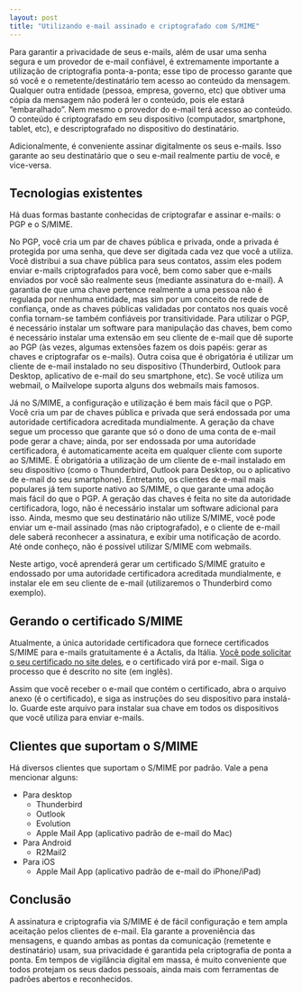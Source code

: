 ```yaml
---
layout: post
title: "Utilizando e-mail assinado e criptografado com S/MIME"
---
```

Para garantir a privacidade de seus e-mails, além de usar uma senha segura e um provedor de e-mail confiável, é extremamente importante a utilização de criptografia ponta-a-ponta; esse tipo de processo garante que só você e o remetente/destinatário tem acesso ao conteúdo da mensagem. Qualquer outra entidade (pessoa, empresa, governo, etc) que obtiver uma cópia da mensagem não poderá ler o conteúdo, pois ele estará “embaralhado”. Nem mesmo o provedor do e-mail terá acesso ao conteúdo. O conteúdo é criptografado em seu dispositivo (computador, smartphone, tablet, etc), e descriptografado no dispositivo do destinatário.

Adicionalmente, é conveniente assinar digitalmente os seus e-mails. Isso garante ao seu destinatário que o seu e-mail realmente partiu de você, e vice-versa.

## Tecnologias existentes

Há duas formas bastante conhecidas de criptografar e assinar e-mails: o PGP e o S/MIME.

No PGP, você cria um par de chaves pública e privada, onde a privada é protegida por uma senha, que deve ser digitada cada vez que você a utiliza. Você distribui a sua chave pública para seus contatos, assim eles podem enviar e-mails criptografados para você, bem como saber que e-mails enviados por você são realmente seus (mediante assinatura do e-mail). A garantia de que uma chave pertence realmente a uma pessoa não é regulada por nenhuma entidade, mas sim por um conceito de rede de confiança, onde as chaves públicas validadas por contatos nos quais você confia tornam-se também confiáveis por transitividade. Para utilizar o PGP, é necessário instalar um software para manipulação das chaves, bem como é necessário instalar uma extensão em seu cliente de e-mail que dê suporte ao PGP (às vezes, algumas extensões fazem os dois papéis: gerar as chaves e criptografar os e-mails). Outra coisa que é obrigatória é utilizar um cliente de e-mail instalado no seu dispositivo (Thunderbird, Outlook para Desktop, aplicativo de e-mail do seu smartphone, etc). Se você utiliza um webmail, o Mailvelope suporta alguns dos webmails mais famosos.

Já no S/MIME, a configuração e utilização é bem mais fácil que o PGP. Você cria um par de chaves pública e privada que será endossada por uma autoridade certificadora acreditada mundialmente. A geração da chave segue um processo que garante que só o dono de uma conta de e-mail pode gerar a chave; ainda, por ser endossada por uma autoridade certificadora, é automaticamente aceita em qualquer cliente com suporte ao S/MIME. É obrigatória a utilização de um cliente de e-mail instalado em seu dispositivo (como o Thunderbird, Outlook para Desktop, ou o aplicativo de e-mail do seu smartphone). Entretanto, os clientes de e-mail mais populares já tem suporte nativo ao S/MIME, o que garante uma adoção mais fácil do que o PGP. A geração das chaves é feita no site da autoridade certificadora, logo, não é necessário instalar um software adicional para isso. Ainda, mesmo que seu destinatário não utilize S/MIME, você pode enviar um e-mail assinado (mas não criptografado), e o cliente de e-mail dele saberá reconhecer a assinatura, e exibir uma notificação de acordo. Até onde conheço, não é possível utilizar S/MIME com webmails.

Neste artigo, você aprenderá gerar um certificado S/MIME gratuito e endossado por uma autoridade certificadora acreditada mundialmente, e instalar ele em seu cliente de e-mail (utilizaremos o Thunderbird como exemplo).

## Gerando o certificado S/MIME

Atualmente, a única autoridade certificadora que fornece certificados S/MIME para e-mails gratuitamente é a Actalis, da Itália. [Você pode solicitar o seu certificado no site deles](https://actalis.it/), e o certificado virá por e-mail. Siga o processo que é descrito no site (em inglês).

Assim que você receber o e-mail que contém o certificado, abra o arquivo anexo (é o certificado), e siga as instruções do seu dispositivo para instalá-lo. Guarde este arquivo para instalar sua chave em todos os dispositivos que você utiliza para enviar e-mails.

## Clientes que suportam o S/MIME

Há diversos clientes que suportam o S/MIME por padrão. Vale a pena mencionar alguns:

- Para desktop
    - Thunderbird
    - Outlook
    - Evolution
    - Apple Mail App (aplicativo padrão de e-mail do Mac)
- Para Android
    - R2Mail2
- Para iOS
    - Apple Mail App (aplicativo padrão de e-mail do iPhone/iPad)

## Conclusão

A assinatura e criptografia via S/MIME é de fácil configuração e tem ampla aceitação pelos clientes de e-mail. Ela garante a proveniência das mensagens, e quando ambas as pontas da comunicação (remetente e destinatário) usam, sua privacidade é garantida pela criptografia de ponta a ponta. Em tempos de vigilância digital em massa, é muito conveniente que todos protejam os seus dados pessoais, ainda mais com ferramentas de padrões abertos e reconhecidos.